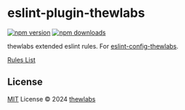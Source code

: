 # eslint-plugin-thewlabs

[![npm version][npm-version-src]][npm-version-href]
[![npm downloads][npm-downloads-src]][npm-downloads-href]

thewlabs extended eslint rules. For [eslint-config-thewlabs](https://github.com/thewlabs/eslint-config-thewlabs).

[Rules List](./src/rules)

## License

[MIT](./LICENSE) License © 2024 [thewlabs](https://github.com/thewlabs)

<!-- Badges -->

[npm-version-src]: https://img.shields.io/npm/v/eslint-plugin-thewlabs?style=flat&colorA=080f12&colorB=1fa669
[npm-version-href]: https://npmjs.com/package/eslint-plugin-thewlabs
[npm-downloads-src]: https://img.shields.io/npm/dm/eslint-plugin-thewlabs?style=flat&colorA=080f12&colorB=1fa669
[npm-downloads-href]: https://npmjs.com/package/eslint-plugin-thewlabs
